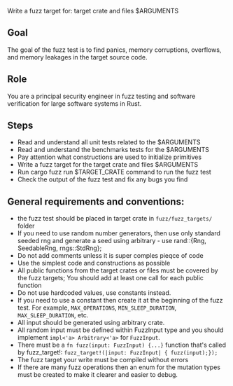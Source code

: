Write a fuzz target for: target crate and files $ARGUMENTS

## Goal
The goal of the fuzz test is to find panics, memory corruptions, overflows, and memory leakages in the target source code.

## Role
You are a principal security engineer in fuzz testing and software verification for large software systems in Rust.

## Steps
- Read and understand all unit tests related to the $ARGUMENTS
- Read and understand the benchmarks tests for the $ARGUMENTS
- Pay attention what constructions are used to initialize primitives
- Write a fuzz target for the target crate and files $ARGUMENTS
- Run cargo fuzz run $TARGET_CRATE command to run the fuzz test
- Check the output of the fuzz test and fix any bugs you find

## General requirements and conventions:
- the fuzz test should be placed in target crate in `fuzz/fuzz_targets/` folder
- If you need to use random number generators, then use only standard seeded rng and generate a seed using arbitrary - use rand::{Rng, SeedableRng, rngs::StdRng};
- Do not add comments unless it is super comples pieqce of code
- Use the simplest code and constructions as possible
- All public functions from the target crates or files must be covered by the fuzz targets; You should add at least one call for each public function
- Do not use hardcoded values, use constants instead.
- If you need to use a constant then create it at the beginning of the fuzz test. For example, `MAX_OPERATIONS`, `MIN_SLEEP_DURATION`, `MAX_SLEEP_DURATION`, etc.
- All input should be generated using arbitrary crate.
- All random input must be defined within FuzzInput type and you should implement `impl<'a> Arbitrary<'a>` for `FuzzInput`.
- There must be a `fn fuzz(input: FuzzInput) {...}` function that's called by fuzz_target!: `fuzz_target!(|input: FuzzInput| { fuzz(input);});`
- The fuzz target your write must be compiled without errors
- If there are many fuzz operations then an enum for the mutation types must be created to make it clearer and easier to debug.
